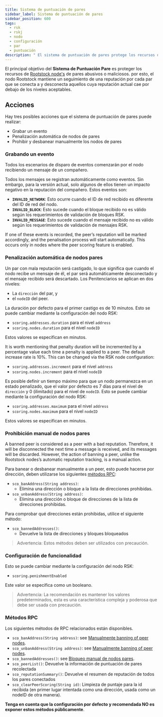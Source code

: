 ```yaml
---
title: Sistema de puntuación de pares
sidebar_label: Sistema de puntuación de pares
sidebar_position: 600
tags:
  - rsk
  - rskj
  - nodo
  - configuración
  - par
  - puntuación
description: " El sistema de puntuación de pares protege los recursos del nodo RSKj de pares abusivos o maliciosos"
---
```


El principal objetivo del **Sistema de Puntuación Pare** es proteger los recursos de [Rootstock node's](/node-operators/setup/) de pares abusivos o maliciosos.
por esto, el nodo Rootstock mantiene un seguimiento de
una reputación por cada par que se conecta a
y desconecta aquellos cuya reputación actual
cae por debajo de los niveles aceptables.

## Acciones

Hay tres posibles acciones que el sistema de puntuación de pares puede realizar:

- Grabar un evento
- Penalización automática de nodos de pares
- Prohibir y desbanear manualmente los nodos de pares

### Grabando un evento

Todos los escenarios de disparo de eventos comenzarán por el nodo recibiendo un mensaje de un compañero.

Todos los mensajes se registran automáticamente como eventos.
Sin embargo, para la versión actual,
solo algunos de ellos tienen un impacto negativo
en la reputación del compañero.
Estos eventos son:

- **`INVALID_NETWORK`**: Esto ocurre cuando el ID de red recibido es diferente del ID de red del nodo.
- **`INVALID_BLOCK`**: Esto sucede cuando el bloque recibido no es válido según los requerimientos de validación de bloques RSK.
- **`INVALID_MESSAGE`**: Esto sucede cuando el mensaje recibido no es válido según los requerimientos de validación de mensajes RSK.

If one of these events is recorded,
the peer’s reputation will be marked accordingly,
and the penalisation process will start automatically.
This occurs only in nodes where the peer scoring feature is enabled.

### Penalización automática de nodos pares

Un par con mala reputación será castigado,
lo que significa que cuando el nodo recibe un mensaje de él,
el par será automáticamente desconectado
y el mensaje recibido será descartado.
Los Penitenciarios se aplican en dos niveles:

- La `dirección` del par, y
- el `nodeID` del peer.

La duración por defecto para el primer castigo es de 10 minutos.
Esto se puede cambiar mediante la configuración del nodo RSK:

- `scoring.addresses.duration` para el nivel `address`
- `scoring.nodes.duration` para el nivel `nodeID`

Estos valores se especifican en minutos.

It is worth mentioning that penalty duration
will be incremented by a percentage value
each time a penalty is applied to a peer.
The default increase rate is 10%.
This can be changed via the RSK node configuration:

- `scoring.addresses.increment` para el nivel `address`
- `scoring.nodes.increment` para el nivel `nodeID`

Es posible definir un tiempo máximo para que un nodo permanezca en un estado penalizado,
que el valor por defecto es 7 días para el nivel de `dirección` y 0 (ilimitado) para el nivel de `nodeID`.
Esto se puede cambiar mediante la configuración del nodo RSK:

- `scoring.addresses.maximum` para el nivel `address`
- `scoring.nodes.maximum` para el nivel `nodeID`

Estos valores se especifican en minutos.

### Prohibición manual de nodos pares

A banned peer is considered as a peer with a bad reputation.
Therefore, it will be disconnected the next time a message is received,
and its messages will be discarded.
However, the action of banning a peer,
unlike the Rootstock nodes’s automatic reputation tracking,
is a manual action.

Para banear o desbanear manualmente a un peer, esto puede hacerse por dirección,
deben utilizarse los siguientes [métodos RPC](/node-operators/json-rpc/methods/):

- `sco_banAddress(String address)`:
    - Elimina una dirección o bloque a la lista de direcciones prohibidas.
- `sco_unbanAddress(String address)`:
    - Elimina una dirección o bloque de direcciones de la lista de direcciones prohibidas.

Para comprobar qué direcciones están prohibidas, utilice el siguiente método:

- `sco_bannedAddresses()`:
    - Devuelve la lista de direcciones y bloques bloqueados

> Advertencia: Estos métodos deben ser utilizados con precaución.

### Configuración de funcionalidad

Esto se puede cambiar mediante la configuración del nodo RSK:

- `scoring.penishmentEnabled`

Este valor se especifica como un booleano.

> Advertencia: La recomendación es mantener los valores predeterminados, esta es una característica compleja y poderosa que debe ser usada con precaución.

### Métodos RPC

Los siguientes métodos de RPC relacionados están disponibles.

- `sco_banAddress(String address)`: see [Manualmente banning of peer nodes](#manual-banning-of-peer-nodes).
- `sco_unbanAddress(String address)`: see [Manualmente banning of peer nodes](#manual-banning-of-peer-nodes).
- `sco_bannedAddresses()`: see [Bloqueo manual de nodos pares](#manual-banning-of-peer-nodes).
- `sco_peerList()`: Devuelve la información de puntuación de pares recolectada
- `sco_reputationSummary()`: Devuelve el resumen de reputación de todos los pares conectados
- `sco_clearPeerScoring(String id)`: Limpieza de puntaje para la id recibida (en primer lugar intentada como una dirección, usada como un nodeID de otra manera).

**Tenga en cuenta que la configuración por defecto y recomendada NO es exponer estos métodos públicamente**.

